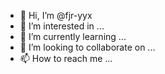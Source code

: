 - 👋 Hi, I’m @fjr-yyx
- 👀 I’m interested in ...
- 🌱 I’m currently learning ...
- 💞️ I’m looking to collaborate on ...
- 📫 How to reach me ...

<!---
fjr-yyx/fjr-yyx is a ✨ special ✨ repository because its `README.md` (this file) appears on your GitHub profile.
You can click the Preview link to take a look at your changes.
--->
